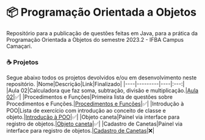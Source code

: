 # 📦 Programação Orientada a Objetos
Repositório para a publicação de questões feitas em Java, para a prática da Programação Orientada a Objetos do semestre 2023.2 - IFBA Campus Camaçari.
### ☕ Projetos
Segue abaixo todos os projetos devolvidos e/ou em desenvolvimento neste repositório.
|Nome|Descrição|Link|Finalizado|
|----|---------|----|:---:|
|Aula 02|Calculadora que faz soma, subtração, divisão e multiplicação.|[Aula 02](https://github.com/eukaualima/POO.2023.2/tree/main/aula02)|✅|
|Procedimentos e Funções|Primeira lista de questões sobre Procedimentos e Funções.|[Procedimentos e Funções](https://github.com/eukaualima/POO.2023.2/tree/main/Procedimentos%20e%20Fun%C3%A7%C3%B5es)|✅|
|Introdução à POO|Lista de exercício com introdução ao conceito de classe e objeto.|[Introdução à POO](https://github.com/eukaualima/POO.2023.2/tree/main/org.exercios.poo)|✅|
|Objeto caneta|Painel via interface para registro de objetos.|[Objeto caneta](https://github.com/eukaualima/POO.2023.2/tree/main/org.exemplos.poo)|✅|
|Cadastro de Canetas|Painel via interface para registro de objetos.|[Cadastro de Canetas](https://github.com/eukaualima/POO.2023.2/tree/main/org.caneta.app)|❌|
